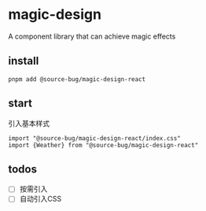 # magic-design
A component library that can achieve magic effects

## install
```
pnpm add @source-bug/magic-design-react
```

## start
引入基本样式
```
import "@source-bug/magic-design-react/index.css"
import {Weather} from "@source-bug/magic-design-react"
```

## todos

- [ ] 按需引入
- [ ] 自动引入CSS
